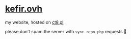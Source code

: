 # [kefir.ovh](https://kefir.ovh/)
my website, hosted on [ct8.pl](https://www.ct8.pl/)

please don't spam the server with `sync-repo.php` requests 🙏
